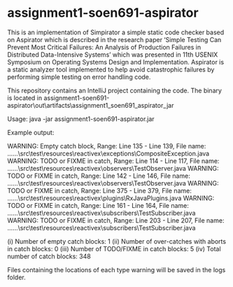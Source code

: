 # assignment1-soen691-aspirator
This is an implementation of Simpirator a simple static code checker based on Aspirator which is described in the research paper ‘Simple Testing Can Prevent Most Critical Failures: An Analysis of Production Failures in Distributed Data-Intensive Systems’ which was presented in 11th USENIX Symposium on  Operating Systems Design and Implementation. Aspirator is a static analyzer tool implemented to help avoid catastrophic failures by performing simple testing on error handling code.

This repository contains an IntelliJ project containing the code. The binary is located in assignment1-soen691-aspirator\out\artifacts\assignment1_soen691_aspirator_jar

Usage:
java -jar assignment1-soen691-aspirator.jar <path to src or txt file containing a list of files one per line>

Example output:

WARNING: Empty catch block, Range: Line 135 - Line 139, File name: ..\..\..\src\test\resources\reactivex\exceptions\CompositeException.java
WARNING: TODO or FIXME in catch, Range: Line 114 - Line 117, File name: ..\..\..\src\test\resources\reactivex\observers\TestObserver.java
WARNING: TODO or FIXME in catch, Range: Line 142 - Line 146, File name: ..\..\..\src\test\resources\reactivex\observers\TestObserver.java
WARNING: TODO or FIXME in catch, Range: Line 375 - Line 379, File name: ..\..\..\src\test\resources\reactivex\plugins\RxJavaPlugins.java
WARNING: TODO or FIXME in catch, Range: Line 161 - Line 164, File name: ..\..\..\src\test\resources\reactivex\subscribers\TestSubscriber.java
WARNING: TODO or FIXME in catch, Range: Line 203 - Line 207, File name: ..\..\..\src\test\resources\reactivex\subscribers\TestSubscriber.java

(i) Number of empty catch blocks: 1
(ii) Number of over-catches with aborts in catch blocks: 0
(iii) Number of TODO/FIXME in catch blocks: 5
(iv) Total number of catch blocks: 348

Files containing the locations of each type warning will be saved in the logs folder.
